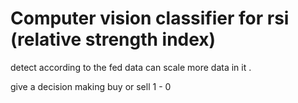 # Computer vision classifier for rsi (relative strength index)

detect according to the fed data can scale more data in it .

give a decision making buy or sell 1 - 0 
